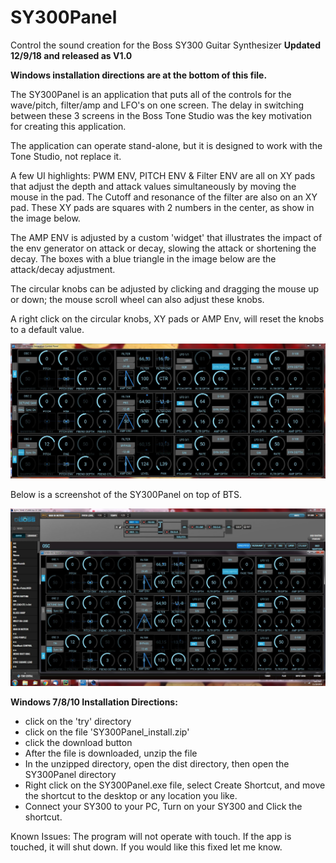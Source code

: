 # SY300Panel
Control the sound creation for the Boss SY300 Guitar Synthesizer  **Updated 12/9/18 and released as V1.0**

**Windows installation directions are at the bottom of this file.**

The SY300Panel is an application that puts all of the controls for the wave/pitch, filter/amp and LFO's on one screen.  The delay in switching between these 3 screens in the Boss Tone Studio was the key motivation for creating this application. 

The application can operate stand-alone, but it is designed to work with the Tone Studio, not replace it.

A few UI highlights:
PWM ENV, PITCH ENV & Filter ENV are all on XY pads that adjust the depth and attack values simultaneously by moving the mouse in the pad. The Cutoff and resonance of the filter are also on an XY pad.  These XY pads are squares with 2 numbers in the center, as show in the image below.

The AMP ENV is adjusted by a custom 'widget' that illustrates the impact of the env generator on attack or decay, slowing the attack or shortening the decay.  The boxes with a blue triangle in the image below are the attack/decay adjustment. 

The circular knobs can be adjusted by clicking and dragging the mouse up or down; the mouse scroll wheel can also adjust these knobs.

A right click on the circular knobs, XY pads or AMP Env, will reset the knobs to a default value.

<img src="screenshots/SY300_Panel.JPG" >

Below is a screenshot of the SY300Panel on top of BTS.

<img src="screenshots/SY300andBTS.JPG" >

**Windows 7/8/10 Installation Directions:** 
* click on the 'try' directory
* click on the file 'SY300Panel_install.zip'
* click the download button
* After the file is downloaded, unzip the file
* In the unzipped directory, open the dist directory, then open the SY300Panel directory
* Right click on the SY300Panel.exe file, select Create Shortcut, and move the shortcut to the desktop or any location you like.
* Connect your SY300 to your PC, Turn on your SY300 and Click the shortcut.

Known Issues:
The program will not operate with touch.  If the app is touched, it will shut down.  If you would like this fixed let me know.

 
